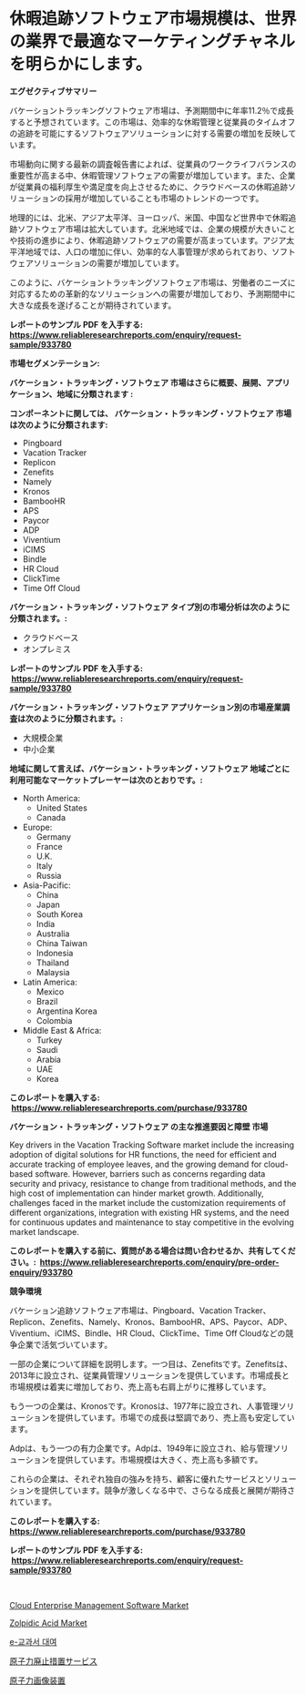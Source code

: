 <p><h1>休暇追跡ソフトウェア市場規模は、世界の業界で最適なマーケティングチャネルを明らかにします。</h1></p><p><strong>エグゼクティブサマリー</strong></p>
<p><p>バケーショントラッキングソフトウェア市場は、予測期間中に年率11.2％で成長すると予想されています。この市場は、効率的な休暇管理と従業員のタイムオフの追跡を可能にするソフトウェアソリューションに対する需要の増加を反映しています。</p><p>市場動向に関する最新の調査報告書によれば、従業員のワークライフバランスの重要性が高まる中、休暇管理ソフトウェアの需要が増加しています。また、企業が従業員の福利厚生や満足度を向上させるために、クラウドベースの休暇追跡ソリューションの採用が増加していることも市場のトレンドの一つです。</p><p>地理的には、北米、アジア太平洋、ヨーロッパ、米国、中国など世界中で休暇追跡ソフトウェア市場は拡大しています。北米地域では、企業の規模が大きいことや技術の進歩により、休暇追跡ソフトウェアの需要が高まっています。アジア太平洋地域では、人口の増加に伴い、効率的な人事管理が求められており、ソフトウェアソリューションの需要が増加しています。</p><p>このように、バケーショントラッキングソフトウェア市場は、労働者のニーズに対応するための革新的なソリューションへの需要が増加しており、予測期間中に大きな成長を遂げることが期待されています。</p></p>
<p><strong>レポートのサンプル PDF を入手する: <a href="https://www.reliableresearchreports.com/enquiry/request-sample/933780">https://www.reliableresearchreports.com/enquiry/request-sample/933780</a></strong></p>
<p><strong>市場セグメンテーション:</strong></p>
<p><strong> バケーション・トラッキング・ソフトウェア 市場はさらに概要、展開、アプリケーション、地域に分類されます :</strong></p>
<p><strong>コンポーネントに関しては、 バケーション・トラッキング・ソフトウェア 市場は次のように分類されます: &nbsp;</strong></p>
<p><ul><li>Pingboard</li><li>Vacation Tracker</li><li>Replicon</li><li>Zenefits</li><li>Namely</li><li>Kronos</li><li>BambooHR</li><li>APS</li><li>Paycor</li><li>ADP</li><li>Viventium</li><li>iCIMS</li><li>Bindle</li><li>HR Cloud</li><li>ClickTime</li><li>Time Off Cloud</li></ul></p>
<p><strong> バケーション・トラッキング・ソフトウェア タイプ別の市場分析は次のように分類されます。:</strong></p>
<p><ul><li>クラウドベース</li><li>オンプレミス</li></ul></p>
<p><strong>レポートのサンプル PDF を入手する: &nbsp;<a href="https://www.reliableresearchreports.com/enquiry/request-sample/933780">https://www.reliableresearchreports.com/enquiry/request-sample/933780</a></strong></p>
<p><strong> バケーション・トラッキング・ソフトウェア アプリケーション別の市場産業調査は次のように分類されます。:</strong></p>
<p><ul><li>大規模企業</li><li>中小企業</li></ul></p>
<p><strong>地域に関して言えば、バケーション・トラッキング・ソフトウェア 地域ごとに利用可能なマーケットプレーヤーは次のとおりです。:</strong></p>
<p><ul>
    <li>
        North America:
        <ul>
            <li>United States</li>
            <li>Canada</li>
        </ul>
    </li>
    <li>
        Europe:
        <ul>
            <li>Germany</li>
            <li>France</li>
            <li>U.K.</li>
            <li>Italy</li>
            <li>Russia</li>
        </ul>
    </li>
    <li>
        Asia-Pacific:
        <ul>
            <li>China</li>
            <li>Japan</li>
            <li>South Korea</li>
            <li>India</li>
            <li>Australia</li>
            <li>China Taiwan</li>
            <li>Indonesia</li>
            <li>Thailand</li>
            <li>Malaysia</li>
        </ul>
    </li>
    <li>
        Latin America:
        <ul>
            <li>Mexico</li>
            <li>Brazil</li>
            <li>Argentina Korea</li>
            <li>Colombia</li>
        </ul>
    </li>
    <li>
        Middle East & Africa:
        <ul>
            <li>Turkey</li>
            <li>Saudi</li>
            <li>Arabia</li>
            <li>UAE</li>
            <li>Korea</li>
        </ul>
    </li>
    </ul></p>
<p><strong>このレポートを購入する: &nbsp;<a href="https://www.reliableresearchreports.com/purchase/933780">https://www.reliableresearchreports.com/purchase/933780</a></strong></p>
<p><strong>バケーション・トラッキング・ソフトウェア の主な推進要因と障壁 市場</strong></p>
<p><p>Key drivers in the Vacation Tracking Software market include the increasing adoption of digital solutions for HR functions, the need for efficient and accurate tracking of employee leaves, and the growing demand for cloud-based software. However, barriers such as concerns regarding data security and privacy, resistance to change from traditional methods, and the high cost of implementation can hinder market growth. Additionally, challenges faced in the market include the customization requirements of different organizations, integration with existing HR systems, and the need for continuous updates and maintenance to stay competitive in the evolving market landscape.</p></p>
<p><strong>このレポートを購入する前に、質問がある場合は問い合わせるか、共有してください。:&nbsp; <a href="https://www.reliableresearchreports.com/enquiry/pre-order-enquiry/933780">https://www.reliableresearchreports.com/enquiry/pre-order-enquiry/933780</a></strong></p>
<p><strong>競争環境</strong></p>
<p><p>バケーション追跡ソフトウェア市場は、Pingboard、Vacation Tracker、Replicon、Zenefits、Namely、Kronos、BambooHR、APS、Paycor、ADP、Viventium、iCIMS、Bindle、HR Cloud、ClickTime、Time Off Cloudなどの競争企業で活気づいています。 </p><p>一部の企業について詳細を説明します。一つ目は、Zenefitsです。Zenefitsは、2013年に設立され、従業員管理ソリューションを提供しています。市場成長と市場規模は着実に増加しており、売上高も右肩上がりに推移しています。</p><p>もう一つの企業は、Kronosです。Kronosは、1977年に設立され、人事管理ソリューションを提供しています。市場での成長は堅調であり、売上高も安定しています。</p><p>Adpは、もう一つの有力企業です。Adpは、1949年に設立され、給与管理ソリューションを提供しています。市場規模は大きく、売上高も多額です。</p><p>これらの企業は、それぞれ独自の強みを持ち、顧客に優れたサービスとソリューションを提供しています。競争が激しくなる中で、さらなる成長と展開が期待されています。</p></p>
<p><strong>このレポートを購入する: &nbsp; <a href="https://www.reliableresearchreports.com/purchase/933780">https://www.reliableresearchreports.com/purchase/933780</a></strong></p>
<p><strong>レポートのサンプル PDF を入手する: &nbsp;<a href="https://www.reliableresearchreports.com/enquiry/request-sample/933780">https://www.reliableresearchreports.com/enquiry/request-sample/933780</a></strong><strong></strong></p>
<p>&nbsp;</p>
<p><p><a href="https://meowing-lemming-dd3.notion.site/Cloud-Enterprise-Management-Software-Market-Research-Report-Reveals-The-Latest-Trends-And-Opportunit-0023a60a14c64050a601d06943b359d3">Cloud Enterprise Management Software Market</a></p><p><a href="https://view.publitas.com/reportprime-1/zolpidic-acid-market-offers-provide-insightful-data-for-the-time-period-from-2024-to-2031-and-also-provide-analysis-based-on-application-type-and-region/">Zolpidic Acid Market</a></p><p><a href="https://medium.com/@skyleitney456456/quot-%EC%A0%84%EC%9E%90%EA%B5%90%EA%B3%BC%EC%84%9C-%EC%9E%84%EB%8C%80-%EC%8B%9C%EC%9E%A5-2031%EB%85%84%EA%B9%8C%EC%A7%80%EC%9D%98-%EB%8F%99%ED%96%A5-%EC%98%88%EC%B8%A1-%EB%B0%8F-%EA%B2%BD%EC%9F%81-%EB%B6%84%EC%84%9D-quot-dbea3e21bd65">e-교과서 대여</a></p><p><a href="https://medium.com/@deborahclarke2008/%E5%8E%9F%E5%AD%90%E5%8A%9B%E8%A7%A3%E4%BD%93%E3%82%B5%E3%83%BC%E3%83%93%E3%82%B9%E5%B8%82%E5%A0%B4%E3%81%AF-%E5%B8%82%E5%A0%B4%E3%82%B7%E3%82%A7%E3%82%A2-%E5%B8%82%E5%A0%B4%E3%83%88%E3%83%AC%E3%83%B3%E3%83%89-%E5%B8%82%E5%A0%B4%E6%88%90%E9%95%B7%E3%81%AB%E9%96%A2%E3%81%99%E3%82%8B%E6%83%85%E5%A0%B1%E3%82%92%E6%8F%90%E4%BE%9B%E3%81%97%E3%81%BE%E3%81%99-140f0f4e4ed6">原子力廃止措置サービス</a></p><p><a href="https://medium.com/@deborahclarke2008/%E6%A0%B8%E5%8C%BB%E5%AD%A6%E7%94%BB%E5%83%8F%E8%A3%85%E7%BD%AE%E5%B8%82%E5%A0%B4-%E5%B8%82%E5%A0%B4%E3%82%B7%E3%82%A7%E3%82%A2-%E5%B8%82%E5%A0%B4%E5%8B%95%E5%90%91-%E3%81%8A%E3%82%88%E3%81%B3%E5%B0%86%E6%9D%A5%E3%81%AE%E6%88%90%E9%95%B7%E3%82%92%E6%8E%A2%E3%82%8B-7de2c8d38eed">原子力画像装置</a></p></p>